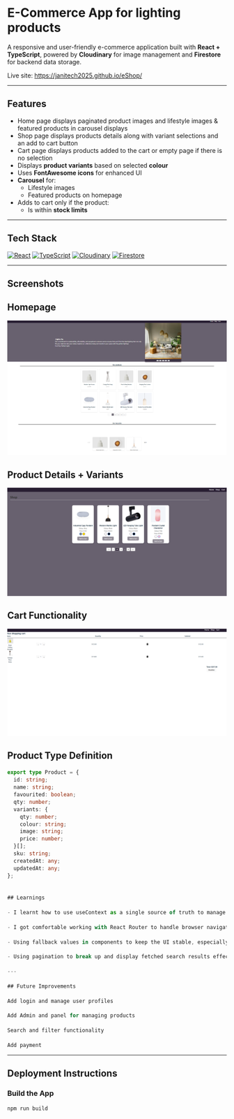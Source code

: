 # E-Commerce App for lighting products

A responsive and user-friendly e-commerce application built with **React + TypeScript**, powered by **Cloudinary** for image management and **Firestore** for backend data storage.

Live site: https://janitech2025.github.io/eShop/

---

## Features

- Home page displays paginated product images and lifestyle images & featured products in carousel displays
- Shop page displays products details along with variant selections and an add to cart button
- Cart page displays products added to the cart or empty page if there is no selection
- Displays **product variants** based on selected **colour**
- Uses **FontAwesome icons** for enhanced UI
- **Carousel** for:
  - Lifestyle images
  - Featured products on homepage
- Adds to cart only if the product:
  - Is within **stock limits**

---

## Tech Stack

[![React](https://img.shields.io/badge/React-20232a?style=for-the-badge&logo=react&logoColor=61dafb)](https://reactjs.org/)
[![TypeScript](https://img.shields.io/badge/TypeScript-3178c6?style=for-the-badge&logo=typescript&logoColor=white)](https://www.typescriptlang.org/)
[![Cloudinary](https://img.shields.io/badge/Cloudinary-3448C5?style=for-the-badge&logo=cloudinary&logoColor=white)](https://cloudinary.com/)
[![Firestore](https://img.shields.io/badge/Firestore-ffca28?style=for-the-badge&logo=firebase&logoColor=black)](https://firebase.google.com/docs/firestore)

---

## Screenshots

## Homepage

![Homepage Screenshot](screenshot1.png)

## Product Details + Variants

![Product Screenshot](screenshot2.png)

## Cart Functionality

![Cart Screenshot](screenshot3.png)

## Product Type Definition

```ts
export type Product = {
  id: string;
  name: string;
  favourited: boolean;
  qty: number;
  variants: {
    qty: number;
    colour: string;
    image: string;
    price: number;
  }[];
  sku: string;
  createdAt: any;
  updatedAt: any;
};


## Learnings

- I learnt how to use useContext as a single source of truth to manage global state for both the product list and the cart.

- I got comfortable working with React Router to handle browser navigation and dynamic routes.

- Using fallback values in components to keep the UI stable, especially when data might be undefined or loading.

- Using pagination to break up and display fetched search results effectively.

---

## Future Improvements

Add login and manage user profiles

Add Admin and panel for managing products

Search and filter functionality

Add payment

```

---

## Deployment Instructions

### Build the App

```bash
npm run build

```
